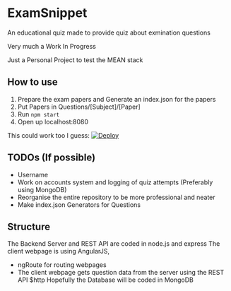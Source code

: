 # ExamSnippet

An educational quiz made to provide quiz about exmination questions

Very much a Work In Progress

Just a Personal Project to test the MEAN stack

## How to use
1. Prepare the exam papers and Generate an index.json for the papers
2. Put Papers in Questions/[Subject]/[Paper]
3. Run ```npm start```
4. Open up localhost:8080

This could work too I guess: 
[![Deploy](https://www.herokucdn.com/deploy/button.png)](https://heroku.com/deploy)

## TODOs (If possible)
* Username
* Work on accounts system and logging of quiz attempts (Preferably using MongoDB)
* Reorganise the entire repository to be more professional and neater
* Make index.json Generators for Questions

## Structure
The Backend Server and REST API are coded in node.js and express
The client webpage is using AngularJS, 
* ngRoute for routing webpages
* The client webpage gets question data from the server using the REST API $http
Hopefully the Database will be coded in MongoDB
